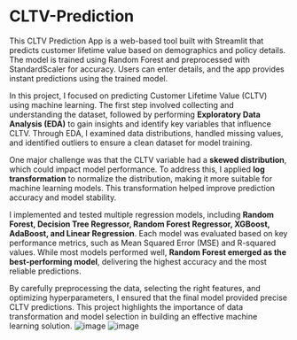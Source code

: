 # CLTV-Prediction
This CLTV Prediction App is a web-based tool built with Streamlit that predicts customer lifetime value based on demographics and policy details. The model is trained using Random Forest and preprocessed with StandardScaler for accuracy. Users can enter details, and the app provides instant predictions using the trained model.

In this project, I focused on predicting Customer Lifetime Value (CLTV) using machine learning. The first step involved collecting and understanding the dataset, followed by performing **Exploratory Data Analysis (EDA)** to gain insights and identify key variables that influence CLTV. Through EDA, I examined data distributions, handled missing values, and identified outliers to ensure a clean dataset for model training.  

One major challenge was that the CLTV variable had a **skewed distribution**, which could impact model performance. To address this, I applied **log transformation** to normalize the distribution, making it more suitable for machine learning models. This transformation helped improve prediction accuracy and model stability.  

I implemented and tested multiple regression models, including **Random Forest, Decision Tree Regressor, Random Forest Regressor, XGBoost, AdaBoost, and Linear Regression**. Each model was evaluated based on key performance metrics, such as Mean Squared Error (MSE) and R-squared values. While most models performed well, **Random Forest emerged as the best-performing model**, delivering the highest accuracy and the most reliable predictions.  

By carefully preprocessing the data, selecting the right features, and optimizing hyperparameters, I ensured that the final model provided precise CLTV predictions. This project highlights the importance of data transformation and model selection in building an effective machine learning solution.
![image](https://github.com/user-attachments/assets/5f162a23-6c35-45e2-a8ba-853c560c5455)
![image](https://github.com/user-attachments/assets/ed10176c-291b-44ea-9140-aef9be929f84)
